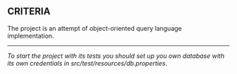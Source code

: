 CRITERIA
--------------------

The project is an attempt of object-oriented query language implementation.</br>

----------------

*To start the project with its tests you should set up you own database with its own credentials in 
src/test/resources/db.properties.*



